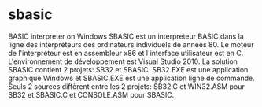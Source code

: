 # sbasic
BASIC interpreter on Windows
SBASIC est un interpreteur BASIC dans la ligne des interpréteurs des ordinateurs individuels de années 80.
Le moteur de l'interpréteur est en assembleur x86 et l'interface utilisateur est en C. L'environnement de développement est Visual Studio 2010. La solution SBASIC contient 2 projets: SB32 et SBASIC. SB32.EXE est une application graphique Windows et SBASIC.EXE est une application ligne de commande. Seuls 2 sources diffèrent entre les 2 projets: SB32.C et WIN32.ASM pour SB32 et SBASIC.C et CONSOLE.ASM pour SBASIC.
